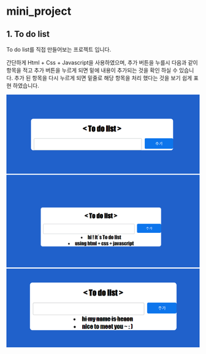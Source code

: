 # mini_project 

## 1. To do list


To do list를 직접 만들어보는 프로젝트 입니다.

간단하게 Html + Css + Javascript을 사용하였으며, 추가 버튼을 누를시 다음과 같이 항목을 적고 추가 버튼을 누르게 되면 밑에 내용이 추가되는 것을 확인 하실 수 있습니다. 추가 된 항목을 다시 누르게 되면 밑줄로 해당 항목을 처리 했다는 것을 보기 쉽게 표현 하였습니다.

<div align = "center">
<img src = "To_do_list\picture\To_do_list3.png">
<img src = "To_do_list\picture\To_do_list1.png">
<img src = "To_do_list\picture\To_do_list2.png">
<div>